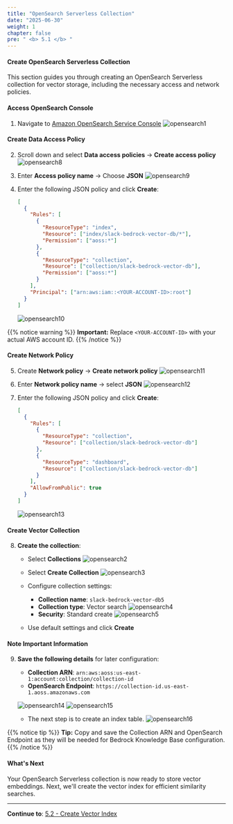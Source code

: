 ```yaml
---
title: "OpenSearch Serverless Collection"
date: "2025-06-30"
weight: 1
chapter: false
pre: " <b> 5.1 </b> "
---
```


#### Create OpenSearch Serverless Collection

This section guides you through creating an OpenSearch Serverless collection for vector storage, including the necessary access and network policies.

#### Access OpenSearch Console

1. Navigate to [Amazon OpenSearch Service Console](https://us-east-1.console.aws.amazon.com/aos/home?region=us-east-1#opensearch)
   ![opensearch1](/images/5-opensearch/5.1-collection/opensearch1.png?width=90pc)

#### Create Data Access Policy

2. Scroll down and select **Data access policies** → **Create access policy**
   ![opensearch8](/images/5-opensearch/5.1-collection/opensearch8.png?width=90pc)

3. Enter **Access policy name** → Choose **JSON**
   ![opensearch9](/images/5-opensearch/5.1-collection/opensearch9.png?width=90pc)

4. Enter the following JSON policy and click **Create**:
   ```json
   [
     {
       "Rules": [
         {
           "ResourceType": "index",
           "Resource": ["index/slack-bedrock-vector-db/*"],
           "Permission": ["aoss:*"]
         },
         {
           "ResourceType": "collection",
           "Resource": ["collection/slack-bedrock-vector-db"],
           "Permission": ["aoss:*"]
         }
       ],
       "Principal": ["arn:aws:iam::<YOUR-ACCOUNT-ID>:root"]
     }
   ]
   ```
   ![opensearch10](/images/5-opensearch/5.1-collection/opensearch10.png?width=91pc)

{{% notice warning %}}
**Important:** Replace `<YOUR-ACCOUNT-ID>` with your actual AWS account ID.
{{% /notice %}}

#### Create Network Policy

5. Create **Network policy** → **Create network policy**
   ![opensearch11](/images/5-opensearch/5.1-collection/opensearch11.png?width=90pc)

6. Enter **Network policy name** -> select **JSON**
   ![opensearch12](/images/5-opensearch/5.1-collection/opensearch12.png?width=90pc)

7. Enter the following JSON policy and click **Create**:
   ```json
   [
     {
       "Rules": [
         {
           "ResourceType": "collection",
           "Resource": ["collection/slack-bedrock-vector-db"]
         },
         {
           "ResourceType": "dashboard",
           "Resource": ["collection/slack-bedrock-vector-db"]
         }
       ],
       "AllowFromPublic": true
     }
   ]
   ```
   ![opensearch13](/images/5-opensearch/5.1-collection/opensearch13.png?width=90pc)

#### Create Vector Collection

8. **Create the collection**:

   - Select **Collections**
     ![opensearch2](/images/5-opensearch/5.1-collection/opensearch2.png?width=90pc)

   - Select **Create Collection**
     ![opensearch3](/images/5-opensearch/5.1-collection/opensearch3.png?width=90pc)

   - Configure collection settings:

     - **Collection name**: `slack-bedrock-vector-db5`
     - **Collection type**: Vector search
       ![opensearch4](/images/5-opensearch/5.1-collection/opensearch4.png?width=91pc)
     - **Security**: Standard create
       ![opensearch5](/images/5-opensearch/5.1-collection/opensearch5.png?width=90pc)

   - Use default settings and click **Create**

#### Note Important Information

9. **Save the following details** for later configuration:

   - **Collection ARN**: `arn:aws:aoss:us-east-1:account:collection/collection-id`
   - **OpenSearch Endpoint**: `https://collection-id.us-east-1.aoss.amazonaws.com`

   ![opensearch14](/images/5-opensearch/5.1-collection/opensearch14.png?width=91pc)
   ![opensearch15](/images/5-opensearch/5.1-collection/opensearch15.png?width=91pc)

   - The next step is to create an index table.
     ![opensearch16](/images/5-opensearch/5.1-collection/opensearch16.png?width=90pc)

{{% notice tip %}}
**Tip:** Copy and save the Collection ARN and OpenSearch Endpoint as they will be needed for Bedrock Knowledge Base configuration.
{{% /notice %}}

#### What's Next

Your OpenSearch Serverless collection is now ready to store vector embeddings. Next, we'll create the vector index for efficient similarity searches.

---

**Continue to**: [5.2 - Create Vector Index](../5.2-vector_index/)
